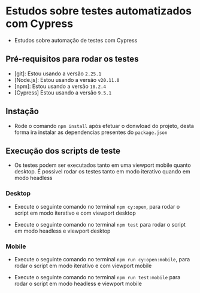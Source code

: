 # Estudos sobre testes automatizados com Cypress

- Estudos sobre automação de testes com Cypress

## Pré-requisitos para rodar os testes

- [git]: Estou usando a versão `2.25.1`
- [Node.js]: Estou usando a versão `v20.11.0`
- [npm]: Estou usando a versão `10.2.4`
- [Cypress] Estou usando a versão `9.5.1`

## Instação

- Rode o comando `npm install` após efetuar o donwload do projeto, desta forma ira instalar as dependencias presentes do `package.json`

## Execução dos scripts de teste

- Os testes podem ser executados tanto em uma viewport mobile quanto desktop. É possivel rodar os testes tanto em modo iterativo quando em modo headless

### Desktop

- Execute o seguinte comando no terminal `npm cy:open`, para rodar o script em modo iterativo e com viewport desktop

- Execute o seguinte comando no terminal `npm test` para rodar o script em modo headless e viewport desktop

### Mobile

- Execute o seguinte comando no terminal `npm run cy:open:mobile`, para rodar o script em modo iterativo e com viewport mobile

- Execute o seguinte comando no terminal `npm run test:mobile` para rodar o script em modo headless e viewport mobile




